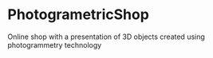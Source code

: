 # PhotogrametricShop
Online shop with a presentation of 3D objects created using photogrammetry technology
